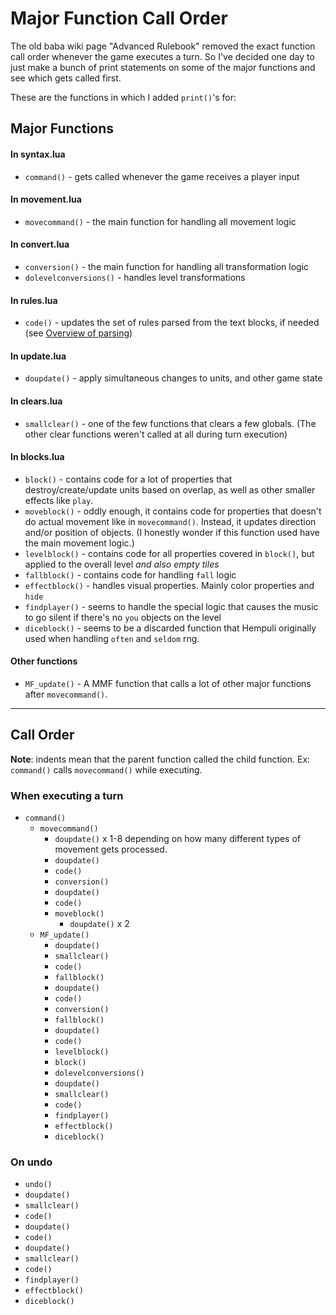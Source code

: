 # Major Function Call Order
The old baba wiki page "Advanced Rulebook" removed the exact function call order whenever the game executes a turn. So I've decided one day to just make a bunch of print statements on some of the major functions and see which gets called first.

These are the functions in which I added `print()`'s for:

## Major Functions
#### **In syntax.lua**
- `command()` - gets called whenever the game receives a player input
#### **In movement.lua**
- `movecommand()` - the main function for handling all movement logic
#### **In convert.lua**
- `conversion()` - the main function for handling all transformation logic
- `dolevelconversions()` - handles level transformations
#### **In rules.lua**
- `code()` - updates the set of rules parsed from the text blocks, if needed (see [Overview of parsing](parsing.md))
#### **In update.lua**
- `doupdate()` - apply simultaneous changes to units, and other game state
#### **In clears.lua**
- `smallclear()` - one of the few functions that clears a few globals. (The other clear functions weren't called at all during turn execution)
#### **In blocks.lua**
- `block()` - contains code for a lot of properties that destroy/create/update units based on overlap, as well as other smaller effects like `play`.
- `moveblock()` - oddly enough, it contains code for properties that doesn't do actual movement like in `movecommand()`. Instead, it updates direction and/or position of objects. (I honestly wonder if this function used have the main movement logic.)
- `levelblock()` - contains code for all properties covered in `block()`, but applied to the overall level *and also empty tiles*
- `fallblock()` - contains code for handling `fall` logic
- `effectblock()` - handles visual properties. Mainly color properties and `hide`
- `findplayer()` - seems to handle the special logic that causes the music to go silent if there's no `you` objects on the level
- `diceblock()` - seems to be a discarded function that Hempuli originally used when handling `often` and `seldom` rng.

#### **Other functions**
- `MF_update()` - A MMF function that calls a lot of other major functions after `movecommand()`.

---
## Call Order
**Note**: indents mean that the parent function called the child function. Ex: `command()` calls `movecommand()` while executing.
### When executing a turn
- `command()`
  - `movecommand()`
    - `doupdate()` x 1-8 depending on how many different types of movement gets processed.
    - `doupdate()`
    - `code()`
    - `conversion()`
    - `doupdate()`
    - `code()`
    - `moveblock()`
      - `doupdate()` x 2
  - `MF_update()`
    - `doupdate()`
    - `smallclear()`
    - `code()` 
    - `fallblock()` 
    - `doupdate()` 
    - `code()` 
    - `conversion()` 
    - `fallblock()` 
    - `doupdate()` 
    - `code()` 
    - `levelblock()` 
    - `block()` 
    - `dolevelconversions()` 
    - `doupdate()` 
    - `smallclear()`
    - `code()`
    - `findplayer()`
    - `effectblock()`
    - `diceblock()`


### On undo
- `undo()`
- `doupdate()`
- `smallclear()`
- `code()`
- `doupdate()`
- `code()`
- `doupdate()`
- `smallclear()`
- `code()`
- `findplayer()`
- `effectblock()`
- `diceblock()`